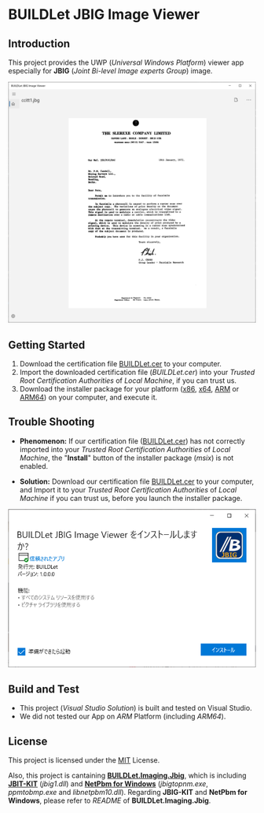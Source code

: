 BUILDLet JBIG Image Viewer
==========================

Introduction
------------

This project provides the UWP (*Universal Windows Platform*) viewer app especially for **JBIG** (*Joint Bi-level Image experts Group*) image.

![JBIG Image Viewer](./README/HomePage.png "JBIG Image Viewer")

Getting Started
---------------

1. Download the certification file [BUILDLet.cer](./Certificate/BUILDLet.cer) to your computer.
2. Import the downloaded certification file (*BUILDLet.cer*) into your *Trusted Root Certification Authorities* of *Local Machine*, if you can trust us.
3. Download the installer package for your platform ([x86](./BUILDLet.JbigImageViewer/AppPackages/BUILDLet.JbigImageViewer_1.0.0.0_x86_Test/BUILDLet.JbigImageViewer_1.0.0.0_x86.msix), [x64](./BUILDLet.JbigImageViewer/AppPackages/BUILDLet.JbigImageViewer_1.0.0.0_x64_Test/BUILDLet.JbigImageViewer_1.0.0.0_x64.msix), [ARM](./BUILDLet.JbigImageViewer/AppPackages/BUILDLet.JbigImageViewer_1.0.0.0_ARM_Test/BUILDLet.JbigImageViewer_1.0.0.0_ARM.msix) or [ARM64](./BUILDLet.JbigImageViewer/AppPackages/BUILDLet.JbigImageViewer_1.0.0.0_ARM64_Test/BUILDLet.JbigImageViewer_1.0.0.0_ARM64.msix)) on your computer, and execute it.

Trouble Shooting
----------------

- **Phenomenon:**
  If our certification file ([BUILDLet.cer](./Certificate/BUILDLet.cer)) has not correctly imported into your *Trusted Root Certification Authorities* of *Local Machine*, the "**Install**" button of the installer package (*msix*) is not enabled.

- **Solution:**
  Download our certification file [BUILDLet.cer](./Certificate/BUILDLet.cer) to your computer, and Import it to your *Trusted Root Certification Authorities* of *Local Machine* if you can trust us, before you launch the installer package.

![Trusted Installer Package](./README/msix_trusted.png "Trusted Installer Package")

Build and Test
--------------

- This project (*Visual Studio Solution*) is built and tested on Visual Studio.
- We did not tested our App on *ARM* Platform (including *ARM64*).

License
-------

This project is licensed under the [MIT](https://opensource.org/licenses/MIT) License.

Also, this project is cantaining **[BUILDLet.Imaging.Jbig](https://github.com/buildlet/BUILDLet.Imaging.Jbig)**, which is including **[JBIT-KIT](https://www.cl.cam.ac.uk/~mgk25/jbigkit/)** (*jbig1.dll*) and **[NetPbm for Windows](http://gnuwin32.sourceforge.net/packages/netpbm.htm)** (*jbigtopnm.exe*, *ppmtobmp.exe* and *libnetpbm10.dll*).
Regarding **JBIG-KIT** and **NetPbm for Windows**, please refer to *README* of **BUILDLet.Imaging.Jbig**.
